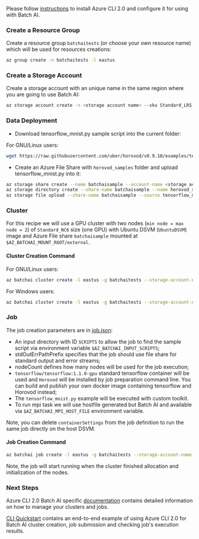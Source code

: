 Please follow [instructions](/documentation/using-azure-cli-20.md) to install Azure CLI 2.0 and configure it for using with Batch AI.

### Create a Resource Group

Create a resource group ```batchaitests``` (or choose your own resource name) which will be used for resources creations:

```sh
az group create -n batchaitests -l eastus
```

### Create a Storage Account

Create a storage account with an unique name in the same region where you are going to use Batch AI:

```sh
az storage account create -n <storage account name> --sku Standard_LRS -l eastus -g batchaitests
```

### Data Deployment

- Download tensorflow_mnist.py sample script into the current folder:

For GNU/Linux users:

```sh
wget https://raw.githubusercontent.com/uber/horovod/v0.9.10/examples/tensorflow_mnist.py
```

- Create an Azure File Share with `horovod_samples` folder and upload tensorflow_mnist.py into it:

```sh
az storage share create --name batchaisample --account-name <storage account name>
az storage directory create --share-name batchaisample --name horovod_samples
az storage file upload --share-name batchaisample --source tensorflow_mnist.py --path horovod_samples
```

### Cluster

For this recipe we will use a GPU cluster with two nodes (`min node = max node = 2`) of `Standard_NC6` size (one GPU)
with Ubuntu DSVM (```UbuntuDSVM```) image and Azure File share `batchaisample` mounted at `$AZ_BATCHAI_MOUNT_ROOT/external`.

#### Cluster Creation Command

For GNU/Linux users:

```sh
az batchai cluster create -l eastus -g batchaitests --storage-account-name <storage account name> -n nc6 -i UbuntuDSVM -s Standard_NC6 --min 2 --max 2 --afs-name batchaisample --afs-mount-path external -u $USER -k ~/.ssh/id_rsa.pub
```

For Windows users:

```sh
az batchai cluster create -l eastus -g batchaitests --storage-account-name <storage account name> -n nc6 -i UbuntuDSVM -s Standard_NC6 --min 2 --max 2 --afs-name batchaisample --afs-mount-path external -u <user_name> -p <password>
```

### Job

The job creation parameters are in [job.json](./job.json):

- An input directory with ID `SCRIPTS` to allow the job to find the sample script via environment variable `$AZ_BATCHAI_INPUT_SCRIPTS`;
- stdOutErrPathPrefix specifies that the job should use file share for standard output and error streams;
- nodeCount defines how many nodes will be used for the job execution;
- ```tensorflow/tensorflow:1.1.0-gpu``` standard tensorflow container will be used and ```Horovod``` will be installed by job preparation command line.
You can build and publish your own docker image containing tensorflow and Horovod instead;
- The ```tensorflow_mnist.py``` example will be executed with custom toolkit.
- To run mpi task we will use hostfile generated but Batch AI and available via ```$AZ_BATCHAI_MPI_HOST_FILE``` environment variable.

Note, you can delete ```containerSettings``` from the job definition to run the same job directly on the host DSVM.

#### Job Creation Command

```sh
az batchai job create -l eastus -g batchaitests --storage-account-name <storage account name> -n horovod -r nc6 -c job.json
```

Note, the job will start running when the cluster finished allocation and initialization of the nodes.

### Next Steps

Azure CLI 2.0 Batch AI specific [documentation](/documentation/using-azure-cli-20.md) contains detailed information on
how to manage your clusters and jobs.

[CLI Quickstart](https://docs.microsoft.com/en-us/azure/batch-ai/quickstart-cli) contains an end-to-end example of using
Azure CLI 2.0 for Batch AI cluster creation, job submission and checking job's execution results.